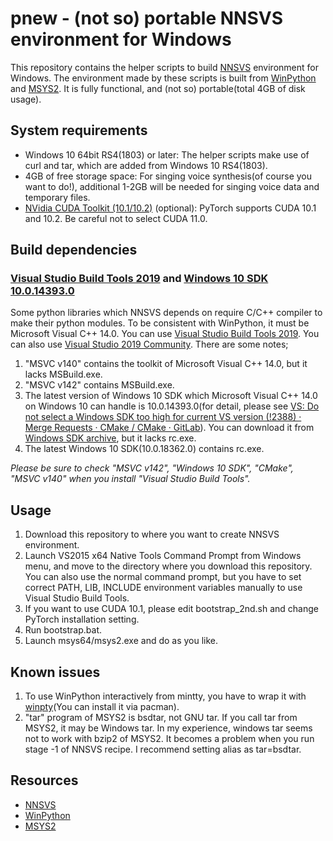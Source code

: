 # pnew - (not so) portable NNSVS environment for Windows

This repository contains the helper scripts to build [NNSVS](https://github.com/r9y9/nnsvs) environment for Windows. The environment made by these scripts is built from [WinPython](https://winpython.github.io/) and [MSYS2](https://www.msys2.org/).  It is fully functional, and (not so) portable(total 4GB of disk usage).

## System requirements
- Windows 10 64bit RS4(1803) or later: The helper scripts make use of curl and tar, which are added from Windows 10 RS4(1803). 
- 4GB of free storage space: For singing voice synthesis(of course you want to do!), additional 1-2GB will be needed for singing voice data and temporary files.
- [NVidia CUDA Toolkit (10.1/10.2)](https://developer.nvidia.com/cuda-toolkit) (optional): PyTorch supports CUDA 10.1 and 10.2. Be careful not to select CUDA 11.0.

## Build dependencies
### [Visual Studio Build Tools 2019](https://visualstudio.microsoft.com/visual-cpp-build-tools/) and [Windows 10 SDK 10.0.14393.0](https://developer.microsoft.com/windows/downloads/sdk-archive/)

Some python libraries which NNSVS depends on require C/C++ compiler to make their python modules.  To be consistent with WinPython, it must be Microsoft Visual C++ 14.0. You can use [Visual Studio Build Tools 2019](https://visualstudio.microsoft.com/visual-cpp-build-tools/). You can also use [Visual Studio 2019 Community](https://visualstudio.microsoft.com/downloads/). There are some notes;

1. "MSVC v140" contains the toolkit of Microsoft Visual C++ 14.0, but it lacks MSBuild.exe.
2. "MSVC v142" contains MSBuild.exe.
3. The latest version of Windows 10 SDK which Microsoft Visual C++ 14.0 on Windows 10 can handle is 10.0.14393.0(for detail, please see [VS: Do not select a Windows SDK too high for current VS version (!2388) · Merge Requests · CMake / CMake · GitLab](https://gitlab.kitware.com/cmake/cmake/-/merge_requests/2388)). You can download it from [Windows SDK archive](https://developer.microsoft.com/windows/downloads/sdk-archive/), but it lacks rc.exe.
4. The latest Windows 10 SDK(10.0.18362.0) contains rc.exe.

*Please be sure to check "MSVC v142", "Windows 10 SDK", "CMake", "MSVC v140" when you install "Visual Studio Build Tools".*

## Usage
1. Download this repository to where you want to create NNSVS environment.
2. Launch VS2015 x64 Native Tools Command Prompt from Windows menu, and move to the directory where you download this repository. You can also use the normal command prompt, but you have to set correct PATH, LIB, INCLUDE environment variables manually to use Visual Studio Build Tools.
3. If you want to use CUDA 10.1, please edit bootstrap_2nd.sh and change PyTorch installation setting. 
4. Run bootstrap.bat.
5. Launch msys64/msys2.exe and do as you like.

## Known issues
1. To use WinPython interactively from mintty, you have to wrap it with [winpty](https://github.com/rprichard/winpty)(You can install it via pacman).
2. "tar" program of MSYS2 is bsdtar, not GNU tar.  If you call tar from MSYS2, it may be Windows tar. In my experience, windows tar seems not to work with bzip2 of MSYS2. It becomes a problem when you run stage -1 of NNSVS recipe.  I recommend setting alias as tar=bsdtar.

## Resources
- [NNSVS](https://github.com/r9y9/nnsvs)
- [WinPython](https://winpython.github.io/) 
- [MSYS2](https://www.msys2.org/)
 
